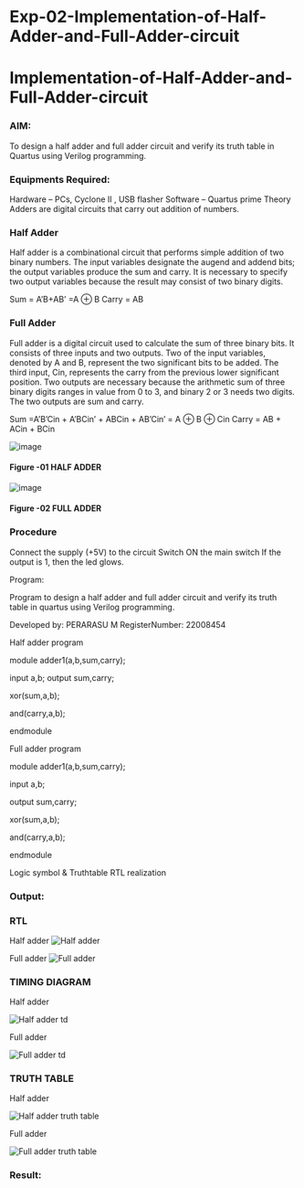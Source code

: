# Exp-02-Implementation-of-Half-Adder-and-Full-Adder-circuit

# Implementation-of-Half-Adder-and-Full-Adder-circuit
### AIM:
To design a half adder and full adder circuit and verify its truth table in Quartus using Verilog programming.

### Equipments Required:
Hardware – PCs, Cyclone II , USB flasher
Software – Quartus prime
Theory
Adders are digital circuits that carry out addition of numbers.

### Half Adder
Half adder is a combinational circuit that performs simple addition of two binary numbers. The input variables designate the augend and addend bits; the output variables produce the sum and carry. It is necessary to specify two output variables because the result may consist of two binary digits.

Sum = A’B+AB’ =A ⊕ B Carry = AB

### Full Adder
Full adder is a digital circuit used to calculate the sum of three binary bits. It consists of three inputs and two outputs. Two of the input variables, denoted by A and B, represent the two significant bits to be added. The third input, Cin, represents the carry from the previous lower significant position. Two outputs are necessary because the arithmetic sum of three binary digits ranges in value from 0 to 3, and binary 2 or 3 needs two digits. The two outputs are sum and carry.

Sum =A’B’Cin + A’BCin’ + ABCin + AB’Cin’ = A ⊕ B ⊕ Cin Carry = AB + ACin + BCin

 ![image](https://user-images.githubusercontent.com/36288975/163552156-a13e5a56-c638-4110-97d9-8896907c8d25.png)

#### Figure -01 HALF ADDER 


![image](https://user-images.githubusercontent.com/36288975/163552057-b3547877-6d07-45b4-b7e0-bcfebfad9e1d.png)

#### Figure -02 FULL ADDER 

### Procedure

Connect the supply (+5V) to the circuit
Switch ON the main switch
If the output is 1, then the led glows.

Program:

Program to design a half adder and full adder circuit and verify its truth table in quartus using Verilog programming.

Developed by: PERARASU M
RegisterNumber:  22008454

Half adder program

module adder1(a,b,sum,carry);

input a,b;
output sum,carry;

xor(sum,a,b);

and(carry,a,b);

endmodule

Full adder program 

module adder1(a,b,sum,carry);

input a,b;

output sum,carry;

xor(sum,a,b);

and(carry,a,b);

endmodule

Logic symbol & Truthtable
RTL realization

### Output:
### RTL
Half adder
![Half adder](https://user-images.githubusercontent.com/118348589/210588055-d5328757-73f8-42c9-b82e-2ac375817926.jpg)

Full adder 
![Full adder](https://user-images.githubusercontent.com/118348589/210588332-f694322a-a47a-4054-9caa-602f61ae89ee.jpg)

### TIMING DIAGRAM
Half adder  

![Half adder td](https://user-images.githubusercontent.com/118348589/210589248-8847ca08-87f0-4b81-b890-70d6e5577279.jpg)

Full adder 

![Full adder td](https://user-images.githubusercontent.com/118348589/210589528-7d79da0e-1e5c-48f1-a3b5-e89aad050009.jpg)


### TRUTH TABLE 
Half adder 

![Half adder truth table](https://user-images.githubusercontent.com/118348589/210590465-2038b7d6-ad4c-4905-875b-44b641f60374.jpg)

Full adder 

![Full adder truth table ](https://user-images.githubusercontent.com/118348589/210590419-83d9b43c-8461-4425-b42c-7f301615368d.jpg)


### Result:
